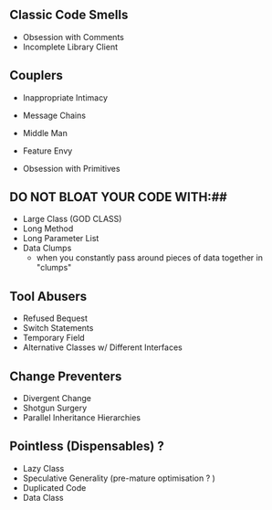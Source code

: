 ## Classic Code Smells

- Obsession with Comments
- Incomplete Library Client

## Couplers

- Inappropriate Intimacy
- Message Chains
- Middle Man
- Feature Envy

- Obsession with Primitives

## DO NOT BLOAT YOUR CODE WITH:##

- Large Class (GOD CLASS)
- Long Method
- Long Parameter List
- Data Clumps
  - when you constantly pass around pieces of data together in "clumps"

## Tool Abusers

- Refused Bequest
- Switch Statements
- Temporary Field
- Alternative Classes w/ Different Interfaces

## Change Preventers

- Divergent Change
- Shotgun Surgery
- Parallel Inheritance Hierarchies

## Pointless (Dispensables) ?

- Lazy Class
- Speculative Generality (pre-mature optimisation ? )
- Duplicated Code
- Data Class
